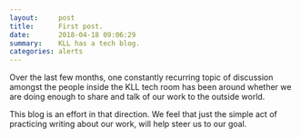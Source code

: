 ```yaml
---
layout:     post
title:      First post.
date:       2018-04-18 09:06:29
summary:    KLL has a tech blog.  
categories: alerts
---
```


Over the last few months, one constantly recurring topic of discussion amongst the people inside the KLL tech room has been around whether we are doing enough to  share and talk of our work to the outside world.

This blog is an effort in that direction. We feel that just the simple act of practicing writing about our work, will help steer us to our goal.
